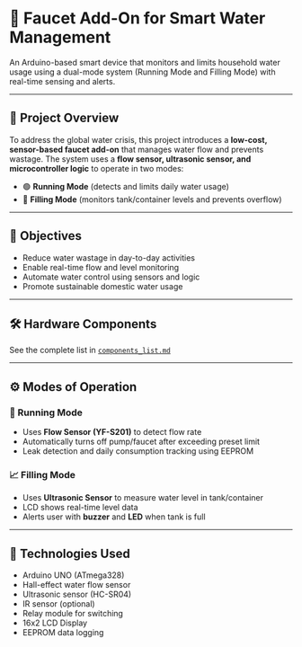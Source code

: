 

# 🚰 Faucet Add-On for Smart Water Management

An Arduino-based smart device that monitors and limits household water usage using a dual-mode system (Running Mode and Filling Mode) with real-time sensing and alerts.

---

## 📌 Project Overview

To address the global water crisis, this project introduces a **low-cost, sensor-based faucet add-on** that manages water flow and prevents wastage. The system uses a **flow sensor, ultrasonic sensor, and microcontroller logic** to operate in two modes:
- 🟢 **Running Mode** (detects and limits daily water usage)
- 🔵 **Filling Mode** (monitors tank/container levels and prevents overflow)

---

## 🎯 Objectives

- Reduce water wastage in day-to-day activities  
- Enable real-time flow and level monitoring  
- Automate water control using sensors and logic  
- Promote sustainable domestic water usage

---

## 🛠️ Hardware Components

See the complete list in [`components_list.md`](components_list.md)

---

## ⚙️ Modes of Operation

### 🔄 Running Mode
- Uses **Flow Sensor (YF-S201)** to detect flow rate
- Automatically turns off pump/faucet after exceeding preset limit
- Leak detection and daily consumption tracking using EEPROM

### 📈 Filling Mode
- Uses **Ultrasonic Sensor** to measure water level in tank/container
- LCD shows real-time level data
- Alerts user with **buzzer** and **LED** when tank is full

---

## 🧠 Technologies Used

- Arduino UNO (ATmega328)
- Hall-effect water flow sensor
- Ultrasonic sensor (HC-SR04)
- IR sensor (optional)
- Relay module for switching
- 16x2 LCD Display
- EEPROM data logging


